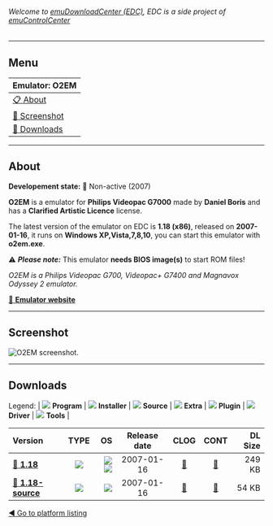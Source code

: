 ###### Welcome to [emuDownloadCenter (EDC)](https://github.com/PhoenixInteractiveNL/emuDownloadCenter/wiki/), EDC is a side project of [emuControlCenter](https://github.com/PhoenixInteractiveNL/emuControlCenter/wiki/)
***
## Menu
| **Emulator: O2EM** |
|:---------|
| [:clipboard: About](#about) |
| [:sunrise: Screenshot](#screenshot) |
| [:floppy_disk: Downloads](#downloads) |
***
## About
**Developement state:** :red_circle: Non-active (2007)

**O2EM** is a emulator for **Philips Videopac G7000** made by **Daniel Boris** and has a **Clarified Artistic Licence** license.

The latest version of the emulator on EDC is **1.18 (x86)**, released on **2007-01-16**, it runs on **Windows XP,Vista,7,8,10**, you can start this emulator with **o2em.exe**.

:warning: _**Please note:**_ This emulator **needs BIOS image(s)** to start ROM files!

_O2EM is a Philips Videopac G700, Videopac+ G7400 and Magnavox Odyssey 2 emulator._

[:link: **Emulator website**](http://o2em.sourceforge.net)
***
## Screenshot
![](https://raw.githubusercontent.com/PhoenixInteractiveNL/emuDownloadCenter/master/hooks/o2em/emulator_screen_01.jpg "O2EM screenshot.")
***
## Downloads
Legend:
| ![](https://raw.githubusercontent.com/wiki/PhoenixInteractiveNL/emuDownloadCenter/images_misc/icon_program_24.png) **Program** | 
![](https://raw.githubusercontent.com/wiki/PhoenixInteractiveNL/emuDownloadCenter/images_misc/icon_installer_24.png) **Installer** | 
![](https://raw.githubusercontent.com/wiki/PhoenixInteractiveNL/emuDownloadCenter/images_misc/icon_source_code_24.png) **Source** | 
![](https://raw.githubusercontent.com/wiki/PhoenixInteractiveNL/emuDownloadCenter/images_misc/icon_extra_24.png) **Extra** | 
![](https://raw.githubusercontent.com/wiki/PhoenixInteractiveNL/emuDownloadCenter/images_misc/icon_plugin_24.png) **Plugin** | 
![](https://raw.githubusercontent.com/wiki/PhoenixInteractiveNL/emuDownloadCenter/images_misc/icon_driver_24.png) **Driver** | 
![](https://raw.githubusercontent.com/wiki/PhoenixInteractiveNL/emuDownloadCenter/images_misc/icon_tools_24.png) **Tools** | 
 
| Version | TYPE | OS | Release date | CLOG | CONT | DL Size |
|:--------|:----:|---:|:------------:|:----:|:----:|--------:|
| [:floppy_disk: **1.18**](https://github.com/PhoenixInteractiveNL/edc-repo0005/raw/master/o2em/1.18.7z) | ![](https://raw.githubusercontent.com/wiki/PhoenixInteractiveNL/emuDownloadCenter/images_misc/icon_program_24.png) | ![](https://raw.githubusercontent.com/wiki/PhoenixInteractiveNL/emuDownloadCenter/images_misc/logo_windows_24.png)![](https://raw.githubusercontent.com/wiki/PhoenixInteractiveNL/emuDownloadCenter/images_misc/icon_32-bit_24.png) | 2007-01-16 | [:page_facing_up:](https://github.com/PhoenixInteractiveNL/edc-repo0005/blob/master/o2em/1.18_changelog.txt) | [:mag_right:](https://github.com/PhoenixInteractiveNL/edc-repo0005/blob/master/o2em/1.18_contents.txt) | 249 KB |
| [:floppy_disk: **1.18-source**](https://github.com/PhoenixInteractiveNL/edc-repo0005/raw/master/o2em/1.18-source.7z) | ![](https://raw.githubusercontent.com/wiki/PhoenixInteractiveNL/emuDownloadCenter/images_misc/icon_source_code_24.png) | ![](https://raw.githubusercontent.com/wiki/PhoenixInteractiveNL/emuDownloadCenter/images_misc/icon_32-bit_24.png) | 2007-01-16 | [:page_facing_up:](https://github.com/PhoenixInteractiveNL/edc-repo0005/blob/master/o2em/1.18-source_changelog.txt) | [:mag_right:](https://github.com/PhoenixInteractiveNL/edc-repo0005/blob/master/o2em/1.18-source_contents.txt) | 54 KB |

[:arrow_backward: Go to platform listing](https://github.com/PhoenixInteractiveNL/emuDownloadCenter/wiki/EDC-Platform-List)
